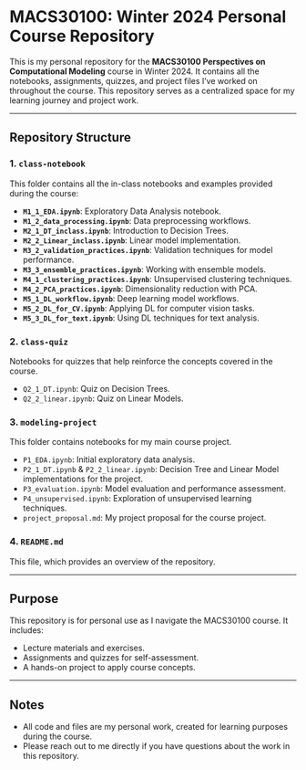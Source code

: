 # MACS30100: Winter 2024 Personal Course Repository  

This is my personal repository for the **MACS30100 Perspectives on Computational Modeling** course in Winter 2024. It contains all the notebooks, assignments, quizzes, and project files I’ve worked on throughout the course. This repository serves as a centralized space for my learning journey and project work.

---

## Repository Structure  

### 1. `class-notebook`  
This folder contains all the in-class notebooks and examples provided during the course:  
- **`M1_1_EDA.ipynb`**: Exploratory Data Analysis notebook.  
- **`M1_2_data_processing.ipynb`**: Data preprocessing workflows.  
- **`M2_1_DT_inclass.ipynb`**: Introduction to Decision Trees.  
- **`M2_2_Linear_inclass.ipynb`**: Linear model implementation.  
- **`M3_2_validation_practices.ipynb`**: Validation techniques for model performance.  
- **`M3_3_ensemble_practices.ipynb`**: Working with ensemble models.  
- **`M4_1_clustering_practices.ipynb`**: Unsupervised clustering techniques.  
- **`M4_2_PCA_practices.ipynb`**: Dimensionality reduction with PCA.  
- **`M5_1_DL_workflow.ipynb`**: Deep learning model workflows.  
- **`M5_2_DL_for_CV.ipynb`**: Applying DL for computer vision tasks.  
- **`M5_3_DL_for_text.ipynb`**: Using DL techniques for text analysis.

### 2. `class-quiz`  
Notebooks for quizzes that help reinforce the concepts covered in the course.  
- `Q2_1_DT.ipynb`: Quiz on Decision Trees.  
- `Q2_2_linear.ipynb`: Quiz on Linear Models.

### 3. `modeling-project`  
This folder contains notebooks for my main course project.  
- `P1_EDA.ipynb`: Initial exploratory data analysis.  
- `P2_1_DT.ipynb` & `P2_2_linear.ipynb`: Decision Tree and Linear Model implementations for the project.  
- `P3_evaluation.ipynb`: Model evaluation and performance assessment.  
- `P4_unsupervised.ipynb`: Exploration of unsupervised learning techniques.  
- `project_proposal.md`: My project proposal for the course project.

### 4. `README.md`  
This file, which provides an overview of the repository.

---

## Purpose  

This repository is for personal use as I navigate the MACS30100 course. It includes:  
- Lecture materials and exercises.  
- Assignments and quizzes for self-assessment.  
- A hands-on project to apply course concepts.

---

## Notes  

- All code and files are my personal work, created for learning purposes during the course.  
- Please reach out to me directly if you have questions about the work in this repository.
